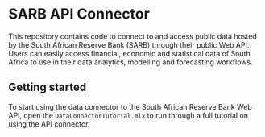 # SARB API Connector

This repository contains code to connect to and access public data hosted by the South African Reserve Bank (SARB) through their public Web API. Users can easily access financial, economic and statistical data of South Africa to use in their data analytics, modelling and forecasting workflows. 

## Getting started

To start using the data connector to the South African Reserve Bank Web API, open the `DataConnectorTutorial.mlx` to run through a full tutorial on using the API connector.
